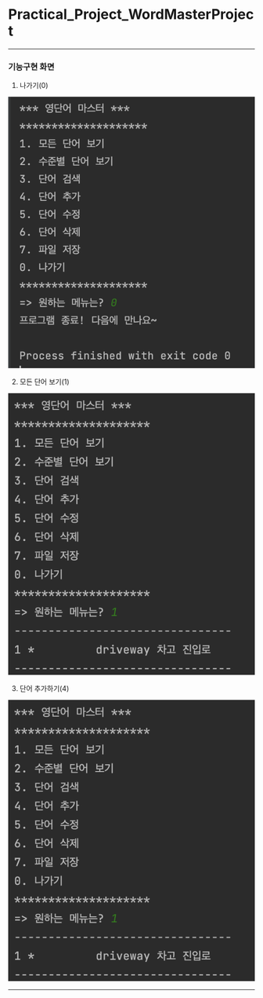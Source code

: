 # Practical_Project_WordMasterProject

---

### 기능구현 화면

1. 나가기(0)
<img src="https://github.com/wnghks7787/Practical_Project_WordMasterProject/blob/main/screenshot/screenshot1.png?raw=true">

2. 모든 단어 보기(1)
<img src="https://github.com/wnghks7787/Practical_Project_WordMasterProject/blob/main/screenshot/screenshot3.png?raw=true">

3. 단어 추가하기(4)
<img src="https://github.com/wnghks7787/Practical_Project_WordMasterProject/blob/main/screenshot/screenshot3.png?raw=true">

---
